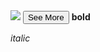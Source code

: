 <img src="https://www.planwallpaper.com/static/images/b807c2282ab0a491bd5c5c1051c6d312_rP0kQjJ_MDOZSyI.jpg">
<button>See More</button>
<b>bold</b>

<i>italic</i>
